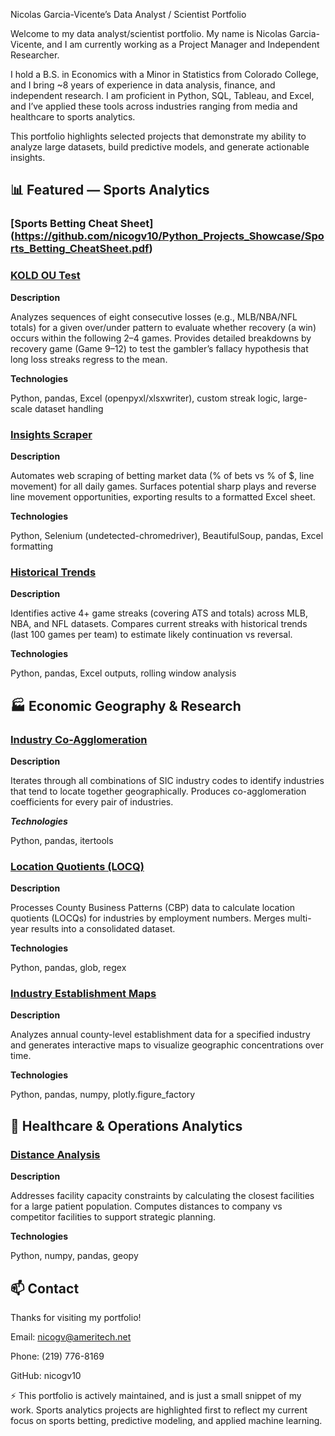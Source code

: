 Nicolas Garcia-Vicente’s Data Analyst / Scientist Portfolio

Welcome to my data analyst/scientist portfolio. My name is Nicolas Garcia-Vicente, and I am currently working as a Project Manager and Independent Researcher.

I hold a B.S. in Economics with a Minor in Statistics from Colorado College, and I bring ~8 years of experience in data analysis, finance, and independent research. I am proficient in Python, SQL, Tableau, and Excel, and I’ve applied these tools across industries ranging from media and healthcare to sports analytics.

This portfolio highlights selected projects that demonstrate my ability to analyze large datasets, build predictive models, and generate actionable insights.

## 📊 Featured — Sports Analytics
### [Sports Betting Cheat Sheet] (https://github.com/nicogv10/Python_Projects_Showcase/Sports_Betting_CheatSheet.pdf)

### [KOLD OU Test](./KOLD_OU_Test_github.py)
**Description**

Analyzes sequences of eight consecutive losses (e.g., MLB/NBA/NFL totals) for a given over/under pattern to evaluate whether recovery (a win) occurs within the following 2–4 games. Provides detailed breakdowns by recovery game (Game 9–12) to test the gambler’s fallacy hypothesis that long loss streaks regress to the mean.

**Technologies**

Python, pandas, Excel (openpyxl/xlsxwriter), custom streak logic, large-scale dataset handling

### [Insights Scraper](./Insights_scrape_v7.py)
**Description**

Automates web scraping of betting market data (% of bets vs % of $, line movement) for all daily games. Surfaces potential sharp plays and reverse line movement opportunities, exporting results to a formatted Excel sheet.

**Technologies**

Python, Selenium (undetected-chromedriver), BeautifulSoup, pandas, Excel formatting

### [Historical Trends](./historical_trends_vf3.py)
**Description**

Identifies active 4+ game streaks (covering ATS and totals) across MLB, NBA, and NFL datasets. Compares current streaks with historical trends (last 100 games per team) to estimate likely continuation vs reversal.

**Technologies**

Python, pandas, Excel outputs, rolling window analysis

## 🏭 Economic Geography & Research
### [Industry Co-Agglomeration](./Co-agglomeration.py)
**Description**

Iterates through all combinations of SIC industry codes to identify industries that tend to locate together geographically. Produces co-agglomeration coefficients for every pair of industries.

***Technologies***

Python, pandas, itertools

### [Location Quotients (LOCQ)](./LOCQ_final.py)
**Description**

Processes County Business Patterns (CBP) data to calculate location quotients (LOCQs) for industries by employment numbers. Merges multi-year results into a consolidated dataset.

**Technologies**

Python, pandas, glob, regex

### [Industry Establishment Maps](./estb_maps_final.py)
**Description**

Analyzes annual county-level establishment data for a specified industry and generates interactive maps to visualize geographic concentrations over time.

**Technologies**

Python, pandas, numpy, plotly.figure_factory

## 🏥 Healthcare & Operations Analytics
### [Distance Analysis](./Distance_Analysis_final.py)

**Description**

Addresses facility capacity constraints by calculating the closest facilities for a large patient population. Computes distances to company vs competitor facilities to support strategic planning.

**Technologies**

Python, numpy, pandas, geopy

## 📫 Contact

Thanks for visiting my portfolio!

Email: nicogv@ameritech.net

Phone: (219) 776-8169

GitHub: nicogv10

⚡ This portfolio is actively maintained, and is just a small snippet of my work. Sports analytics projects are highlighted first to reflect my current focus on sports betting, predictive modeling, and applied machine learning.
